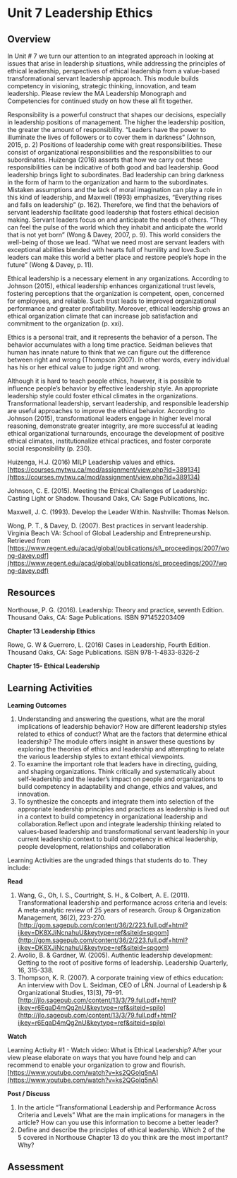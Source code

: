 # Unit 7 Leadership Ethics

## Overview

In Unit \# 7 we turn our attention to an integrated approach in looking at issues that arise in leadership situations, while addressing the principles of ethical leadership, perspectives of ethical leadership from a value-based transformational servant leadership approach. This module builds competency in visioning, strategic thinking, innovation, and team leadership. Please review the MA Leadership Monograph and Competencies for continued study on how these all fit together.

Responsibility is a powerful construct that shapes our decisions, especially in leadership positions of management. The higher the leadership position, the greater the amount of responsibility. “Leaders have the power to illuminate the lives of followers or to cover them in darkness” \(Johnson, 2015, p. 2\) Positions of leadership come with great responsibilities. These consist of organizational responsibilities and the responsibilities to our subordinates. Huizenga \(2016\) asserts that how we carry out these responsibilities can be indicative of both good and bad leadership. Good leadership brings light to subordinates. Bad leadership can bring darkness in the form of harm to the organization and harm to the subordinates. Mistaken assumptions and the lack of moral imagination can play a role in this kind of leadership, and Maxwell \(1993\) emphasizes, “Everything rises and falls on leadership” \(p. 162\). Therefore, we find that the behaviors of servant leadership facilitate good leadership that fosters ethical decision making. Servant leaders focus on and anticipate the needs of others. “They can feel the pulse of the world which they inhabit and anticipate the world that is not yet born” \(Wong & Davey, 2007, p. 9\). This world considers the well-being of those we lead. “What we need most are servant leaders with exceptional abilities blended with hearts full of humility and love.Such leaders can make this world a better place and restore people’s hope in the future” \(Wong & Davey, p. 11\).

Ethical leadership is a necessary element in any organizations. According to Johnson \(2015\), ethical leadership enhances organizational trust levels, fostering perceptions that the organization is competent, open, concerned for employees, and reliable. Such trust leads to improved organizational performance and greater profitability. Moreover, ethical leadership grows an ethical organization climate that can increase job satisfaction and commitment to the organization \(p. xxi\).

Ethics is a personal trait, and it represents the behavior of a person. The behavior accumulates with a long time practice. Seidman believes that human has innate nature to think that we can figure out the difference between right and wrong \(Thompson 2007\). In other words, every individual has his or her ethical value to judge right and wrong.

Although it is hard to teach people ethics, however, it is possible to influence people’s behavior by effective leadership style. An appropriate leadership style could foster ethical climates in the organizations. Transformational leadership, servant leadership, and responsible leadership are useful approaches to improve the ethical behavior. According to Johnson \(2015\), transformational leaders engage in higher level moral reasoning, demonstrate greater integrity, are more successful at leading ethical organizational turnarounds, encourage the development of positive ethical climates, institutionalize ethical practices, and foster corporate social responsibility \(p. 230\).

Huizenga, H.J. \(2016\) MILP Leadership values and ethics. [https://courses.mytwu.ca/mod/assignment/view.php?id=389134](https://courses.mytwu.ca/mod/assignment/view.php?id=389134)

Johnson, C. E. \(2015\). Meeting the Ethical Challenges of Leadership: Casting Light or Shadow. Thousand Oaks, CA: Sage Publications, Inc.

Maxwell, J. C. \(1993\). Develop the Leader Within. Nashville: Thomas Nelson.

Wong, P. T., & Davey, D. \(2007\). Best practices in servant leadership. Virginia Beach VA: School of Global Leadership and Entrepreneurship. Retrieved from [https://www.regent.edu/acad/global/publications/sl\_proceedings/2007/wong-davey.pdf](https://www.regent.edu/acad/global/publications/sl_proceedings/2007/wong-davey.pdf)

## Resources

Northouse, P. G. \(2016\). Leadership: Theory and practice, seventh Edition. Thousand Oaks, CA: Sage Publications. ISBN 971452203409

**Chapter 13 Leadership Ethics**

Rowe, G. W & Guerrero, L. \(2016\) Cases in Leadership, Fourth Edition. Thousand Oaks, CA: Sage Publications. ISBN 978-1-4833-8326-2

**Chapter 15- Ethical Leadership**

## Learning Activities

**Learning Outcomes**

1. Understanding and answering the questions, what are the moral implications of leadership behavior? How are different leadership styles related to ethics of conduct? What are the factors that determine ethical leadership? The module offers insight in answer these questions by exploring the theories of ethics and leadership and attempting to relate the various leadership styles to extant ethical viewpoints.
2. To examine the important role that leaders have in directing, guiding, and shaping organizations. Think critically and systematically about self-leadership and the leader’s impact on people and organizations to build competency in adaptability and change, ethics and values, and innovation.
3. To synthesize the concepts and integrate them into selection of the appropriate leadership principles and practices as leadership is lived out in a context to build competency in organizational leadership and collaboration.Reflect upon and integrate leadership thinking related to values-based leadership and transformational servant leadership in your current leadership context to build competency in ethical leadership, people development, relationships and collaboration

Learning Activities are the ungraded things that students do to. They include:

**Read**

1. Wang, G., Oh, I. S., Courtright, S. H., & Colbert, A. E. \(2011\). Transformational leadership and performance across criteria and levels: A meta-analytic review of 25 years of research. Group & Organization Management, 36\(2\), 223-270.[http://gom.sagepub.com/content/36/2/223.full.pdf+html?ijkey=DK8XJiNcnahuU&keytype=ref&siteid=spgom](http://gom.sagepub.com/content/36/2/223.full.pdf+html?ijkey=DK8XJiNcnahuU&keytype=ref&siteid=spgom)
2. Avolio, B. & Gardner, W. \(2005\). Authentic leadership development: Getting to the root of positive forms of leadership. Leadership Quarterly, 16, 315-338.
3. Thompson, K. R. \(2007\). A corporate training view of ethics education: An interview with Dov L. Seidman, CEO of LRN. Journal of Leadership & Organizational Studies, 13\(3\), 79-91.[http://jlo.sagepub.com/content/13/3/79.full.pdf+html?ijkey=r6EqaD4mQg2nU&keytype=ref&siteid=spjlo](http://jlo.sagepub.com/content/13/3/79.full.pdf+html?ijkey=r6EqaD4mQg2nU&keytype=ref&siteid=spjlo)

**Watch**

Learning Activity \#1 - Watch video: What is Ethical Leadership? After your view please elaborate on ways that you have found help and can recommend to enable your organization to grow and flourish.[https://www.youtube.com/watch?v=ks2QGoIq5nA](https://www.youtube.com/watch?v=ks2QGoIq5nA)

**Post / Discuss**

1. In the article “Transformational Leadership and Performance Across Criteria and Levels” What are the main implications for managers in the article? How can you use this information to become a better leader?
2. Define and describe the principles of ethical leadership. Which 2 of the 5 covered in Northouse Chapter 13 do you think are the most important? Why?

## Assessment






